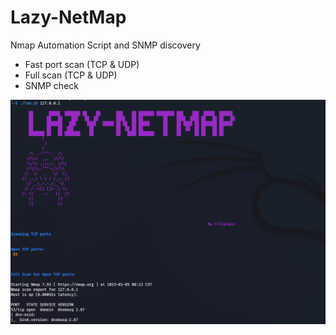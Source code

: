 # Lazy-NetMap
Nmap Automation Script and SNMP discovery
* Fast port scan (TCP & UDP)
* Full scan (TCP & UDP)
* SNMP check

![](https://raw.githubusercontent.com/Filiplain/Lazy-NetMap/main/lnm.png)
